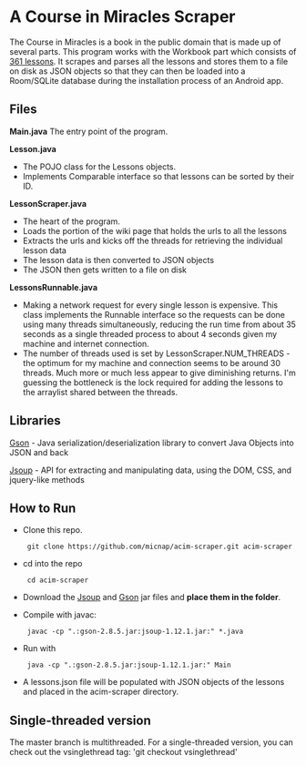# A Course in Miracles Scraper
The Course in Miracles is a book in the public domain that is made up of several parts. This program works with the Workbook part which consists of [361 lessons](https://en.wikisource.org/wiki/A_Course_in_Miracles/Workbook_for_Students). It scrapes and parses all the lessons and stores them to a file on disk as JSON objects so that they can then be loaded into a Room/SQLite database during the installation process of an Android app.

## Files
**Main.java**
The entry point of the program.

**Lesson.java**
- The POJO class for the Lessons objects.
- Implements Comparable interface so that lessons can be sorted by their ID.

**LessonScraper.java**
- The heart of the program.
- Loads the portion of the wiki page that holds the urls to all the lessons
- Extracts the urls and kicks off the threads for retrieving the individual lesson data
- The lesson data is then converted to JSON objects
- The JSON then gets written to a file on disk

**LessonsRunnable.java**
- Making a network request for every single lesson is expensive. This class implements the Runnable interface so the requests can be done using many threads simultaneously, reducing the run time from about 35 seconds as a single threaded process to about 4 seconds given my machine and internet connection.
- The number of threads used is set by LessonScraper.NUM_THREADS - the optimum for my machine and connection seems to be around 30 threads.  Much more or much less appear to give diminishing returns.  I'm guessing the bottleneck is the lock required for adding the lessons to the arraylist shared between the threads.

## Libraries
[Gson](https://github.com/google/gson) - Java serialization/deserialization library to convert Java Objects into JSON and back

[Jsoup](https://jsoup.org/) - API for extracting and manipulating data, using the  DOM, CSS, and jquery-like methods

## How to Run
- Clone this repo.

       git clone https://github.com/micnap/acim-scraper.git acim-scraper
- cd into the repo

       cd acim-scraper
- Download the [Jsoup](https://repo1.maven.org/maven2/org/jsoup/jsoup/1.12.1/jsoup-1.12.1.jar) and [Gson](https://repo1.maven.org/maven2/com/google/code/gson/gson/2.8.5/gson-2.8.5.jar) jar files and **place them in the folder**.


- Compile with javac:

       javac -cp ".:gson-2.8.5.jar:jsoup-1.12.1.jar:" *.java
- Run with

       java -cp ".:gson-2.8.5.jar:jsoup-1.12.1.jar:" Main
       
- A lessons.json file will be populated with JSON objects of the lessons and placed in the acim-scraper directory.


## Single-threaded version
The master branch is multithreaded.  For a single-threaded version, you can check out the vsinglethread tag:
'git checkout vsinglethread'
